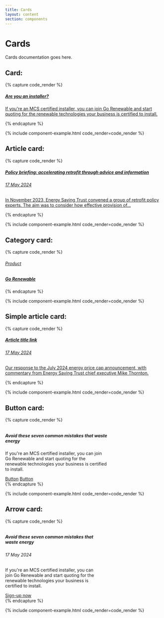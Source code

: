 ```yaml
---
title: Cards
layout: content
section: components
---
```


#  Cards

Cards documentation goes here.

## Card:

{% capture code_render %}
<a href="#" class="card" style="width: 20.59rem">
  <img class="card-img-top" src="https://s3-alpha-sig.figma.com/img/5e02/830e/5bce303946eb605063435e29a2e40115?Expires=1721606400&Key-Pair-Id=APKAQ4GOSFWCVNEHN3O4&Signature=nSyNDumep2slRj14QVJ~JYXfpIu6QDGc82EUWQXDQZXNMSpAny~gq8QeL1pLrRhlNRkFl8tUz4V7cmShoTpws5yGhCMnWM1ydkv-wqZa~9hz~UmNFJY-UjvvA8ebhtbOI9MdoVnlfjbxxhKzRLVDfc4z~JVtuyar7m2Bf6AVgPPMKPRoWGWm1UetvRF2JjwZ4440J8rnlJDZ3zgzOWvfNp-bolfOYWyS~STq60tcvkYGG80V4v~aFTT~QxofhxO1yC50OQYqhNT30143ZQCvHsCQRM-pcQJQV8wiT3ZDrnAI2O34DDjUCQnfmUryNVh1nRs6IzYSKJLzcNAgF00zVw__" alt="">
  <div class="card-body">
    <h5 class="card-title">Are you an installer?</h5>
    <p class="card-text">If you're an MCS certified installer, you can join Go Renewable and start quoting for the renewable technologies your business is certified to install.</p>
  </div>
</a>
{% endcapture %}

{% include component-example.html code_render=code_render %}

## Article card:

{% capture code_render %}
<a href="#" class="card card-article" style="width: 20.59rem">
  <div class="card-body">
    <h5 class="card-title">Policy briefing: accelerating retrofit through advice and information</h5>
    <h6 class="card-subtitle">17 May 2024</h6>
    <p class="card-text">In November 2023, Energy Saving Trust convened a group of retrofit policy experts. The aim was to consider how effective provision of…</p>
  </div>
</a>
{% endcapture %}

{% include component-example.html code_render=code_render %}

## Category card:

{% capture code_render %}
<a href="#" class="card card-category" style="width: 20.59rem">
  <div class="card-body">
  <h6 class="card-category">Product</h6>
    <h5 class="card-title">Go Renewable</h5>
    <img class="card-img-bottom" src="https://s3-alpha-sig.figma.com/img/5e02/830e/5bce303946eb605063435e29a2e40115?Expires=1721606400&Key-Pair-Id=APKAQ4GOSFWCVNEHN3O4&Signature=nSyNDumep2slRj14QVJ~JYXfpIu6QDGc82EUWQXDQZXNMSpAny~gq8QeL1pLrRhlNRkFl8tUz4V7cmShoTpws5yGhCMnWM1ydkv-wqZa~9hz~UmNFJY-UjvvA8ebhtbOI9MdoVnlfjbxxhKzRLVDfc4z~JVtuyar7m2Bf6AVgPPMKPRoWGWm1UetvRF2JjwZ4440J8rnlJDZ3zgzOWvfNp-bolfOYWyS~STq60tcvkYGG80V4v~aFTT~QxofhxO1yC50OQYqhNT30143ZQCvHsCQRM-pcQJQV8wiT3ZDrnAI2O34DDjUCQnfmUryNVh1nRs6IzYSKJLzcNAgF00zVw__" alt="">
  </div>
</a>
{% endcapture %}

{% include component-example.html code_render=code_render %}

## Simple article card:

{% capture code_render %}
<a href="#" class="card card-simple-article" style="width: 20.59rem">
  <div class="card-body">
    <h5 class="card-title">Article title link</h5>
    <h6 class="card-subtitle mb-3 text-muted">17 May 2024</h6>
    <p class="card-text">Our response to the July 2024 energy price cap announcement, with commentary from Energy Saving Trust chief executive Mike Thornton.</p>
  </div>
</a>
{% endcapture %}

{% include component-example.html code_render=code_render %}

## Button card:

{% capture code_render %}
<div class="card card-button card-borderless" style="width: 20.59rem">
<img class="card-img-top" src="https://s3-alpha-sig.figma.com/img/5e02/830e/5bce303946eb605063435e29a2e40115?Expires=1721606400&Key-Pair-Id=APKAQ4GOSFWCVNEHN3O4&Signature=nSyNDumep2slRj14QVJ~JYXfpIu6QDGc82EUWQXDQZXNMSpAny~gq8QeL1pLrRhlNRkFl8tUz4V7cmShoTpws5yGhCMnWM1ydkv-wqZa~9hz~UmNFJY-UjvvA8ebhtbOI9MdoVnlfjbxxhKzRLVDfc4z~JVtuyar7m2Bf6AVgPPMKPRoWGWm1UetvRF2JjwZ4440J8rnlJDZ3zgzOWvfNp-bolfOYWyS~STq60tcvkYGG80V4v~aFTT~QxofhxO1yC50OQYqhNT30143ZQCvHsCQRM-pcQJQV8wiT3ZDrnAI2O34DDjUCQnfmUryNVh1nRs6IzYSKJLzcNAgF00zVw__" alt="">
  <div class="card-body">
    <h5 class="card-title">Avoid these seven common mistakes that waste energy</h5>
    <p class="card-text">If you're an MCS certified installer, you can join Go Renewable and start quoting for the renewable technologies your business is certified to install.</p>
    <a href="#" class="btn btn-primary">Button</a>
    <a href="#" class="btn btn-secondary">Button</a>
  </div>
</div>
{% endcapture %}

{% include component-example.html code_render=code_render %}

## Arrow card:

{% capture code_render %}
<div class="card card-arrow card-borderless" style="width: 18rem;">
<img class="card-img-top" src="https://s3-alpha-sig.figma.com/img/5e02/830e/5bce303946eb605063435e29a2e40115?Expires=1721606400&Key-Pair-Id=APKAQ4GOSFWCVNEHN3O4&Signature=nSyNDumep2slRj14QVJ~JYXfpIu6QDGc82EUWQXDQZXNMSpAny~gq8QeL1pLrRhlNRkFl8tUz4V7cmShoTpws5yGhCMnWM1ydkv-wqZa~9hz~UmNFJY-UjvvA8ebhtbOI9MdoVnlfjbxxhKzRLVDfc4z~JVtuyar7m2Bf6AVgPPMKPRoWGWm1UetvRF2JjwZ4440J8rnlJDZ3zgzOWvfNp-bolfOYWyS~STq60tcvkYGG80V4v~aFTT~QxofhxO1yC50OQYqhNT30143ZQCvHsCQRM-pcQJQV8wiT3ZDrnAI2O34DDjUCQnfmUryNVh1nRs6IzYSKJLzcNAgF00zVw__" alt="">
  <div class="card-body">
    <h5 class="card-title">Avoid these seven common mistakes that waste energy</h5>
    <h6 class="card-subtitle">17 May 2024</h6>
    <p class="card-text">If you're an MCS certified installer, you can join Go Renewable and start quoting for the renewable technologies your business is certified to install.</p>
    <a href="#" class="arrow-link">Sign-up now</a>
  </div>
</div>
{% endcapture %}

{% include component-example.html code_render=code_render %}
